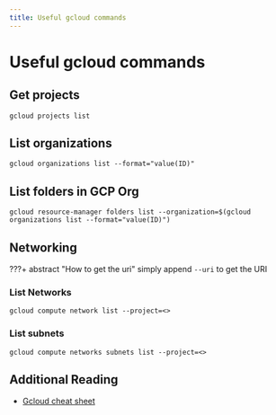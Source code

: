 ```yaml
---
title: Useful gcloud commands
---
```


# Useful gcloud commands

## Get projects

```shell
gcloud projects list
```

## List organizations

```shell
gcloud organizations list --format="value(ID)"
```

## List folders in GCP Org

```shell
gcloud resource-manager folders list --organization=$(gcloud organizations list --format="value(ID)")
```

## Networking

???+ abstract "How to get the uri"
    simply append `--uri` to get the URI

### List Networks

```shell
gcloud compute network list --project=<>
```

### List subnets

```shell
gcloud compute networks subnets list --project=<>
```


## Additional Reading

* [Gcloud cheat sheet](https://gist.github.com/pydevops/cffbd3c694d599c6ca18342d3625af97)
